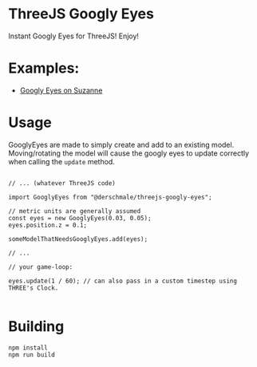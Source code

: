# ThreeJS Googly Eyes

Instant Googly Eyes for ThreeJS! Enjoy!

# Examples:

- [Googly Eyes on Suzanne](https://derschmale.github.io/threejs-googly-eyes/example/index.html)

# Usage

GooglyEyes are made to simply create and add to an existing model. Moving/rotating the model will cause the googly eyes
to update correctly when calling the `update` method.

```

// ... (whatever ThreeJS code)

import GooglyEyes from "@derschmale/threejs-googly-eyes";

// metric units are generally assumed
const eyes = new GooglyEyes(0.03, 0.05);
eyes.position.z = 0.1;

someModelThatNeedsGooglyEyes.add(eyes);

// ...

// your game-loop:

eyes.update(1 / 60); // can also pass in a custom timestep using THREE's Clock.


```

# Building

```
npm install
npm run build
```